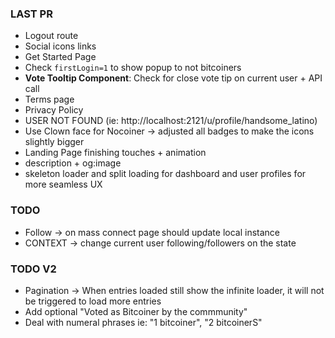 ### LAST PR
- Logout route
- Social icons links
- Get Started Page
- Check `firstLogin=1` to show popup to not bitcoiners
- **Vote Tooltip Component**: Check for close vote tip on current user + API call
- Terms page
- Privacy Policy
- USER NOT FOUND (ie: http://localhost:2121/u/profile/handsome_latino)
- Use Clown face for Nocoiner -> adjusted all badges to make the icons slightly bigger
- Landing Page finishing touches + animation
- description + og:image
- skeleton loader and split loading for dashboard and user profiles for more seamless UX

### TODO

- Follow -> on mass connect page should update local instance
- CONTEXT -> change current user following/followers on the state

### TODO V2
- Pagination -> When entries loaded still show the infinite loader, it will not be triggered to load more entries
- Add optional "Voted as Bitcoiner by the commmunity"
- Deal with numeral phrases ie: "1 bitcoiner", "2 bitcoinerS"
